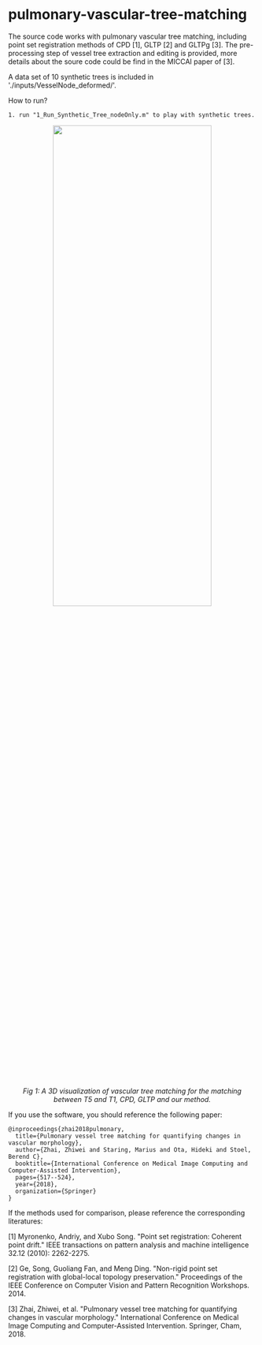 # pulmonary-vascular-tree-matching

The source code works with pulmonary vascular tree matching, including point set registration methods of CPD [1], GLTP [2] and GLTPg [3]. The pre-processing step of vessel tree extraction and editing is provided, more details about the soure code could be find in the MICCAI paper of [3].

A data set of 10 synthetic trees is included in './inputs/VesselNode_deformed/'.

How to run?
```
1. run "1_Run_Synthetic_Tree_nodeOnly.m" to play with synthetic trees.
```
 
<div align="center">
    <img src="https://github.com/chushan89/pulmonary-vascular-tree-matching/blob/master/inputs/Comparing_CPD_GLPT_GLPTg.png" width="80%" height="50%"/>
    <br>  
    <em align="center">Fig 1: A 3D visualization of vascular tree matching for the matching between T5 and T1, CPD, GLTP and our method.</em>  
</div>



If you use the software, you should reference the following paper:
```
@inproceedings{zhai2018pulmonary,
  title={Pulmonary vessel tree matching for quantifying changes in vascular morphology},  
  author={Zhai, Zhiwei and Staring, Marius and Ota, Hideki and Stoel, Berend C},  
  booktitle={International Conference on Medical Image Computing and Computer-Assisted Intervention},  
  pages={517--524},  
  year={2018},  
  organization={Springer}
}
```

If the methods used for comparison, please reference the corresponding literatures:

[1] Myronenko, Andriy, and Xubo Song. "Point set registration: Coherent point drift." IEEE transactions on pattern analysis and machine intelligence 32.12 (2010): 2262-2275.

[2] Ge, Song, Guoliang Fan, and Meng Ding. "Non-rigid point set registration with global-local topology preservation." Proceedings of the IEEE Conference on Computer Vision and Pattern Recognition Workshops. 2014.

[3] Zhai, Zhiwei, et al. "Pulmonary vessel tree matching for quantifying changes in vascular morphology." International Conference on Medical Image Computing and Computer-Assisted Intervention. Springer, Cham, 2018.

